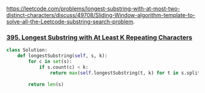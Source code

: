 #
https://leetcode.com/problems/longest-substring-with-at-most-two-distinct-characters/discuss/49708/Sliding-Window-algorithm-template-to-solve-all-the-Leetcode-substring-search-problem.


### [395. Longest Substring with At Least K Repeating Characters](https://leetcode.com/problems/longest-substring-with-at-least-k-repeating-characters/)

```python
class Solution:
    def longestSubstring(self, s, k):
        for c in set(s):
            if s.count(c) < k:
                return max(self.longestSubstring(t, k) for t in s.split(c))
    
        return len(s)
```